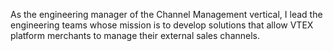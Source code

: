 <!-- Engineering Manager for the Channel Management team (from May 2021 to date) -->

As the engineering manager of the Channel Management vertical, I lead the engineering teams whose mission is to develop solutions that allow VTEX platform merchants to manage their external sales channels.

<!--
Como gerente de engenharia da vertical de *Channel Management*, lidero os times de engenharia que têm por missão desenvolver soluções que permitam que os varejistas da plataforma VTEX gerenciem seus canais de vendas externos.
-->